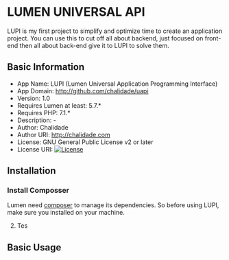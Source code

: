 # LUMEN UNIVERSAL API
LUPI is my first project to simplify and optimize time to create an application project. You can use this to cut off all about backend, just focused on front-end then all about back-end give it to LUPI to solve them.

## Basic Information
- App Name: LUPI (Lumen Universal Application Programming Interface)
- App Domain: http://github.com/chalidade/uapi
- Version: 1.0
- Requires Lumen at least: 5.7.*
- Requires PHP: 7.1.*
- Description: -
- Author: Chalidade
- Author URI: http://chalidade.com
- License: GNU General Public License v2 or later
- License URI: [![License](https://poser.pugx.org/laravel/lumen-framework/license.svg)](https://packagist.org/packages/laravel/lumen-framework)

## Installation
### Install Composser
Lumen need [composer](https://getcomposer.org/download/) to manage its dependencies. So before using LUPI, make sure you installed on your machine.

2. Tes

## Basic Usage

